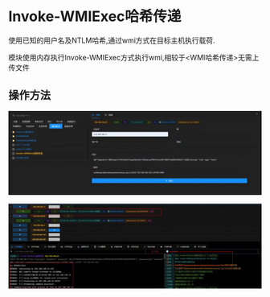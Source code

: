 # Invoke-WMIExec哈希传递

使用已知的用户名及NTLM哈希,通过wmi方式在目标主机执行载荷.

模块使用内存执行Invoke-WMIExec方式执行wmi,相较于<WMI哈希传递>无需上传文件

## 操作方法

![](img\LateralMovement_PassTheHash_ByInvokeWMIExec\1.webp)

![](img\LateralMovement_PassTheHash_ByInvokeWMIExec\2.webp)




